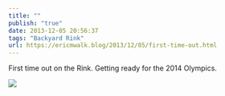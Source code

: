 ```yaml
---
title: ""
publish: "true"
date: 2013-12-05 20:56:37
tags: "Backyard Rink"
url: https://ericmwalk.blog/2013/12/05/first-time-out.html
---
```


First time out on the Rink.  Getting ready for the 2014 Olympics.

![](https://ericmwalk.blog/uploads/2022/e5f2e446ca.jpg)